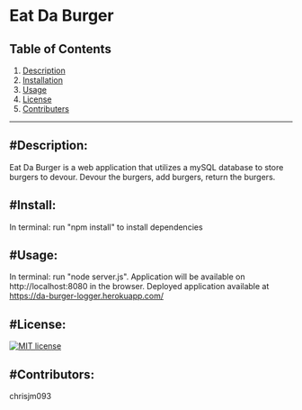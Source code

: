 # Eat Da Burger

Table of Contents  
--
1. [Description](#description)
2. [Installation](#install)
3. [Usage](#usage)
4. [License](#license)
5. [Contributers](#contributers)
---
#Description:  
---
Eat Da Burger is a web application that utilizes a mySQL database to store burgers to devour. Devour the burgers, add burgers, return the burgers. 

#Install: 
--  
In terminal: run "npm install" to install dependencies

#Usage: 
-- 
In terminal: run "node server.js". Application will be available on http://localhost:8080 in the browser.  Deployed application available at 
https://da-burger-logger.herokuapp.com/

#License: 
-- 
[![MIT license](https://img.shields.io/badge/License-MIT-blue.svg)](https://lbesson.mit-license.org/)

#Contributors: 
-- 
chrisjm093
